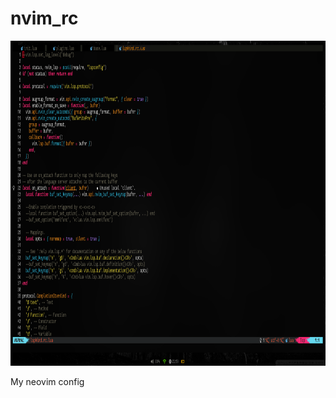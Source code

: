 # nvim_rc
<img src="images/2022-10-24-215337_1366x768_scrot.png" alt="Main screen theme 4" height="520">

My neovim config
